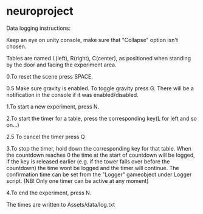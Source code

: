 # neuroproject

Data logging instructions:

Keep an eye on unity console, make sure that "Collapse" option isn't chosen.

Tables are named L(left), R(right), C(center), as positioned when standing by the door and facing the experiment area. 

0.To reset the scene press SPACE.

0.5 Make sure gravity is enabled. To toggle gravity press G. There will be a notification in the console if it was enabled/disabled.

1.To start a new experiment, press N.

2.To start the timer for a table, press the corresponding key(L for left and so on...)

2.5 To cancel the timer press Q

3.To stop the timer, hold down the corresponding key for that table. When the countdown reaches 0 the time at the start of countdown will be logged, if the key is released earlier (e.g. if the tower falls over before the countdown) the time wont be logged and the timer will continue. The confirmation time can be set from the "Logger" gameobject under Logger script. (NB! Only one timer can be active at any moment)

4.To end the experiment, press N.


The times are written to Assets/data/log.txt
